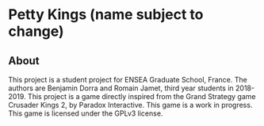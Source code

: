 # Petty Kings (name subject to change)
## About
This project is a student project for ENSEA Graduate School, France. The authors are Benjamin Dorra and Romain Jamet, third year students in 2018-2019.
This project is a game directly inspired from the Grand Strategy game Crusader Kings 2, by Paradox Interactive.
This game is a work in progress.
This game is licensed under the GPLv3 license.
